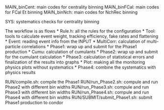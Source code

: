 MAIN_binCent: main codes for centrality binning
MAIN_binFCal: main codes for FCal Et binning
MAIN_binNch: main codes for NchRec binning

SYS: systematics checks for centrality binning

The workflow is as flows
	* Rule.h: all the rules for the configuration
	* Tool: tools to calculate event weight, tracking efficiency, fake rates and flattening
	* Event: reading event info from the INPUT
	* MultiCorr: calculation of multi-particle correlations
	* Phase1: wrap up and submit for the Phase1 production
	* Cumu: calculation of cumulants
	* Phase2: wrap up and submit for the cumulant calculation
	* Phase3: calculation of statistical errors and finalization of the results into graphs
	* Plot: making all the monitoring physics plots without systematics
	* Phase4: combine the systematics with physics results

RUN/compile.sh: compile the Phase1
RUN/run_Phase2.sh: compule and run Phase2 with different bin widths
RUN/run_Phase3.sh: compule and run Phase3 with different bin widths
RUN/run_Phase4.sh: compule and run Phase4 with different bin widths
RUN/SUBMIT/submit_Phase1.sh: submit Phase1 production to condor
